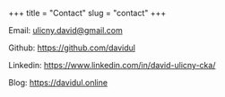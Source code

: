 +++
title = "Contact"
slug = "contact"
+++

Email: ulicny.david@gmail.com

Github: https://github.com/davidul

Linkedin: https://www.linkedin.com/in/david-ulicny-cka/

Blog: https://davidul.online
